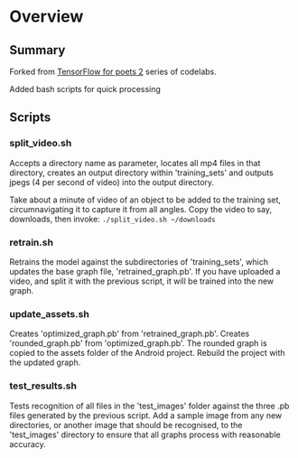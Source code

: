 # Overview

## Summary
Forked from [TensorFlow for poets 2](https://github.com/googlecodelabs/tensorflow-for-poets-20) series of codelabs.

Added bash scripts for quick processing

## Scripts
### split_video.sh
Accepts a directory name as parameter, locates all mp4 files in that directory, creates an output directory within 'training_sets' and outputs jpegs (4 per second of video) into the output directory.

Take about a minute of video of an object to be added to the training set, circumnavigating it to capture it from all angles. 
Copy the video to say, downloads, then invoke: 
```./split_video.sh ~/downloads```

### retrain.sh
Retrains the model against the subdirectories of 'training_sets', which updates the base graph file, 'retrained_graph.pb'.
If you have uploaded a video, and split it with the previous script, it will be trained into the new graph.

### update_assets.sh
Creates 'optimized_graph.pb' from 'retrained_graph.pb'. Creates 'rounded_graph.pb' from 'optimized_graph.pb'. 
The rounded graph is copied to the assets folder of the Android project. Rebuild the project with the updated graph.

### test_results.sh
Tests recognition of all files in the 'test_images' folder against the three .pb files generated by the previous script.
Add a sample image from any new directories, or another image that should be recognised, to the 'test_images' directory to ensure that all graphs process with reasonable accuracy.
